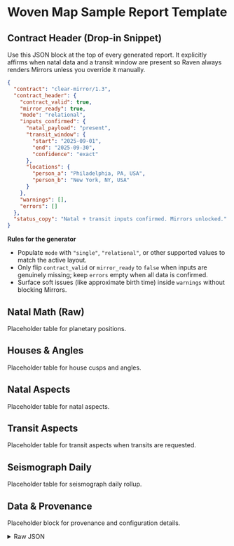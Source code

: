 # Woven Map Sample Report Template

## Contract Header (Drop-in Snippet)
Use this JSON block at the top of every generated report. It explicitly affirms when natal data and a transit window are present so Raven always renders Mirrors unless you override it manually.

```json
{
  "contract": "clear-mirror/1.3",
  "contract_header": {
    "contract_valid": true,
    "mirror_ready": true,
    "mode": "relational",
    "inputs_confirmed": {
      "natal_payload": "present",
      "transit_window": {
        "start": "2025-09-01",
        "end": "2025-09-30",
        "confidence": "exact"
      },
      "locations": {
        "person_a": "Philadelphia, PA, USA",
        "person_b": "New York, NY, USA"
      }
    },
    "warnings": [],
    "errors": []
  },
  "status_copy": "Natal + transit inputs confirmed. Mirrors unlocked."
}
```

**Rules for the generator**
- Populate `mode` with `"single"`, `"relational"`, or other supported values to match the active layout.
- Only flip `contract_valid` or `mirror_ready` to `false` when inputs are genuinely missing; keep `errors` empty when all data is confirmed.
- Surface soft issues (like approximate birth time) inside `warnings` without blocking Mirrors.

## Natal Math (Raw)
Placeholder table for planetary positions.

## Houses & Angles
Placeholder table for house cusps and angles.

## Natal Aspects
Placeholder table for natal aspects.

## Transit Aspects
Placeholder table for transit aspects when transits are requested.

## Seismograph Daily
Placeholder table for seismograph daily rollup.

## Data & Provenance
Placeholder block for provenance and configuration details.

<details><summary>Raw JSON</summary>

```
{}
```

</details>
